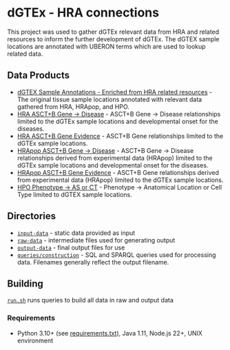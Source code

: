 # dGTEx - HRA connections

This project was used to gather dGTEx relevant data from HRA and related resources to
inform the further development of dGTEx. The dGTEX sample locations are annotated with
UBERON terms which are used to lookup related data.

## Data Products

* [dGTEX Sample Annotations - Enriched from HRA related resources](output-data/dgtex-sample-annotations-enriched.xlsx) - The original tissue sample locations annotated with relevant data gathered from HRA, HRApop, and HPO.
* [HRA ASCT+B Gene -> Disease](output-data/dgtex-hra-gene-disease.csv) - ASCT+B Gene -> Disease relationships limited to the dGTEx sample locations and developmental onset for the diseases.
* [HRA ASCT+B Gene Evidence](output-data/dgtex-hra-gene-evidence.csv) - ASCT+B Gene relationships limited to the dGTEx sample locations.
* [HRApop ASCT+B Gene -> Disease](output-data/dgtex-hra-pop-gene-disease.csv.gz) - ASCT+B Gene -> Disease relationships derived from experimental data (HRApop) limited to the dGTEx sample locations and developmental onset for the diseases.
* [HRApop ASCT+B Gene Evidence](output-data/dgtex-hra-pop-gene-evidence.csv) - ASCT+B Gene relationships derived from experimental data (HRApop) limited to the dGTEx sample locations.
* [HPO Phenotype -> AS or CT](output-data/dgtex-phenotype-asct.csv) - Phenotype -> Anatomical Location or Cell Type limited to dGTEX sample locations.

## Directories

* [`input-data`](input-data/) - static data provided as input
* [`raw-data`](raw-data/) - intermediate files used for generating output
* [`output-data`](output-data/) - final output files for use
* [`queries/construction`](queries/construction/) - SQL and SPARQL queries used for processing data. Filenames generally reflect the output filename.

## Building

[`run.sh`](run.sh) runs queries to build all data in raw and output data

### Requirements

* Python 3.10+ (see [requirements.txt](../requirements.txt)), Java 1.11, Node.js 22+, UNIX environment
